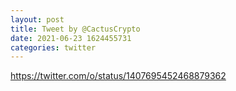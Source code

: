 ```yaml
--- 
layout: post 
title: Tweet by @CactusCrypto 
date: 2021-06-23 1624455731 
categories: twitter 
--- 
```

https://twitter.com/o/status/1407695452468879362